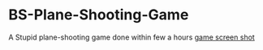 # BS-Plane-Shooting-Game
A Stupid plane-shooting game done within few a hours
[game screen shot](https://github.com/EricEricEricJin/BS-Plane-Shooting-Game/blob/master/screenshot.png)
